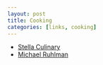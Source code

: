 ```yaml
---
layout: post
title: Cooking
categories: [links, cooking]
---
```


- [Stella Culinary](http://www.stellaculinary.com/)
- [Michael Ruhlman](http://ruhlman.com/)
